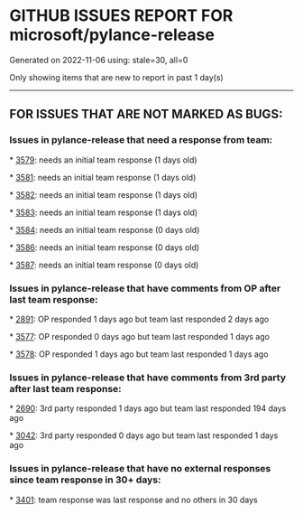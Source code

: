 
# GITHUB ISSUES REPORT FOR microsoft/pylance-release


Generated on 2022-11-06 using: stale=30, all=0


Only showing items that are new to report in past 1 day(s)


---

## FOR ISSUES THAT ARE NOT MARKED AS BUGS:


### Issues in pylance-release that need a response from team:


\* [3579](https://github.com/microsoft/pylance-release/issues/3579 "Revert #3467"): needs an initial team response (1 days old)

\* [3581](https://github.com/microsoft/pylance-release/issues/3581 "pandas not detected as module?"): needs an initial team response (1 days old)

\* [3582](https://github.com/microsoft/pylance-release/issues/3582 "Import &quot;PyQt5&quot; could not be resolved"): needs an initial team response (1 days old)

\* [3583](https://github.com/microsoft/pylance-release/issues/3583 "Matplotlib 3D Syntax Incorrectly Highlighted"): needs an initial team response (1 days old)

\* [3584](https://github.com/microsoft/pylance-release/issues/3584 "requests module is not found"): needs an initial team response (0 days old)

\* [3586](https://github.com/microsoft/pylance-release/issues/3586 "Docstring attached to _some_ TypeAliases ignored."): needs an initial team response (0 days old)

\* [3587](https://github.com/microsoft/pylance-release/issues/3587 "Notebook Intellisense crashed 5 times during diffing"): needs an initial team response (0 days old)

### Issues in pylance-release that have comments from OP after last team response:


\* [2891](https://github.com/microsoft/pylance-release/issues/2891 " __init__.py is handled differently than python files in the same path"): OP responded 1 days ago but team last responded 2 days ago

\* [3577](https://github.com/microsoft/pylance-release/issues/3577 "Duplicated intellisense in .ipynb files"): OP responded 0 days ago but team last responded 1 days ago

\* [3578](https://github.com/microsoft/pylance-release/issues/3578 "How to handle an iterable that can return &quot;None&quot;?"): OP responded 1 days ago but team last responded 1 days ago

### Issues in pylance-release that have comments from 3rd party after last team response:


\* [2690](https://github.com/microsoft/pylance-release/issues/2690 "Showing LaTeX formulas in python help pop-up"): 3rd party responded 1 days ago but team last responded 194 days ago

\* [3042](https://github.com/microsoft/pylance-release/issues/3042 "DOUBLE language server started in vscode with conda"): 3rd party responded 0 days ago but team last responded 1 days ago

### Issues in pylance-release that have no external responses since team response in 30+ days:


\* [3401](https://github.com/microsoft/pylance-release/issues/3401 "Bug on Pylance 2022.9.40 (released Sept 28, 2022)"): team response was last response and no others in 30 days

